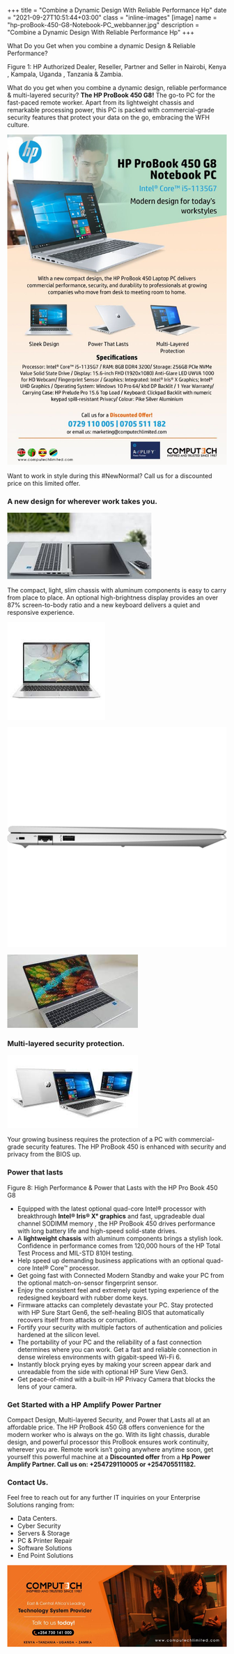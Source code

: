 +++
title = "Combine a Dynamic Design With Reliable Performance Hp"
date = "2021-09-27T10:51:44+03:00"
class = "inline-images"
[image]
  name = "hp-proBook-450-G8-Notebook-PC_webbanner.jpg"
  description = "Combine a Dynamic Design With Reliable Performance Hp"
+++

What Do you Get when you combine a dynamic Design & Reliable Performance?

Figure 1: HP Authorized Dealer, Reseller, Partner and Seller in Nairobi, Kenya , Kampala, Uganda , Tanzania & Zambia.

What do you get when you combine a dynamic design,  reliable performance & multi-layered security? __The HP ProBook 450 G8!__ The go-to PC for the fast-paced remote worker.
Apart from its lightweight chassis and remarkable processing power, this PC is packed with commercial-grade security features that protect your data on the go, embracing the WFH culture.

![Figure 2: HP Laptops in Kenya : Affordable , Genuine & New Laptops in Kenya, Uganda, Tanzania, Rwanda and Zambia](/images/hp-proBook-450-G8-Notebook-PC_mailer.jpg)

Want to work in style during this #NewNormal? Call us for a discounted price on this limited offer.

### A new design for wherever work takes you.

![Figure 3: HP Laptops in Nairobi : Stylish Design](/images/hp-proBook-450-G8-Notebook-PC_slider-design.jpg)

The compact, light, slim chassis with aluminum components is easy to carry from place to place. An optional high-brightness display provides an over 87% screen-to-body ratio and a new keyboard delivers a quiet and responsive experience.

![Figure 4: HP Pro Book 450 G8 : Light Chassis](/images/hp-proBook-450-G8-Notebook-PC-design.jpg)

![Figure 5: HP Pro Book 450 G8: Durable Aluminum Design.](/images/hp-proBook-450-G8-Notebook-PC_design-3.jpg)

![Figure 6: High Definition & Dynamic Display Laptop](/images/hp-proBook-450-G8-Notebook-PC_stylish.jpg)

### Multi-layered security protection.


![Figure 7: HP Laptops: Security that lasts with the HP Pro Book 450 G8](/images/hp-proBook-450-G8-Notebook-PC_general.jpg)

Your growing business requires the protection of a PC with commercial-grade security features. The HP ProBook 450 is enhanced with security and privacy from the BIOS up.

### Power that lasts


Figure 8: High Performance & Power that Lasts with the HP Pro Book 450 G8

- Equipped with the latest optional quad-core Intel® processor with breakthrough __Intel® Iris® Xᵉ graphics__ and fast, upgradeable dual channel SODIMM memory , the HP ProBook 450 drives performance with long battery life and high-speed solid-state drives.
- A __lightweight chassis__ with aluminum components brings a stylish look. Confidence in performance comes from 120,000 hours of the HP Total Test Process and MIL-STD 810H testing.
- Help speed up demanding business applications with an optional quad-core Intel® Core™ processor.
- Get going fast with Connected Modern Standby and wake your PC from the optional match-on-sensor fingerprint sensor.
- Enjoy the consistent feel and extremely quiet typing experience of the redesigned keyboard with rubber dome keys.
- Firmware attacks can completely devastate your PC. Stay protected with HP Sure Start Gen6, the self-healing BIOS that automatically recovers itself from attacks or corruption.
- Fortify your security with multiple factors of authentication and policies hardened at the silicon level.
- The portability of your PC and the reliability of a fast connection determines where you can work. Get a fast and reliable connection in dense wireless environments with gigabit-speed Wi-Fi 6.
- Instantly block prying eyes by making your screen appear dark and unreadable from the side with optional HP Sure View Gen3.
- Get peace-of-mind with a built-in HP Privacy Camera that blocks the lens of your camera.

### Get Started with a HP Amplify Power Partner

Compact Design, Multi-layered Security, and Power that Lasts all at an affordable price. The HP ProBook 450 G8 offers convenience for the modern worker who is always on the go.
With its light chassis, durable design, and powerful processor this ProBook ensures work continuity, wherever you are. Remote work isn’t going anywhere anytime soon, get yourself this powerful machine at a __Discounted offer__ from a __Hp Power Amplify Partner. Call us on: +254729110005 or +254705511182.__

### Contact Us.

Feel free to reach out for any further IT inquiries on your Enterprise Solutions ranging from:

- Data Centers.
- Cyber Security
- Servers & Storage
- PC & Printer Repair
- Software Solutions
- End Point Solutions

[![](/images/computech-main-mage.jpg)](tel:+254730141000)